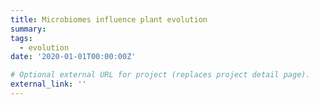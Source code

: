 ```yaml
---
title: Microbiomes influence plant evolution
summary: 
tags:
  - evolution
date: '2020-01-01T00:00:00Z'

# Optional external URL for project (replaces project detail page).
external_link: ''
---
```

